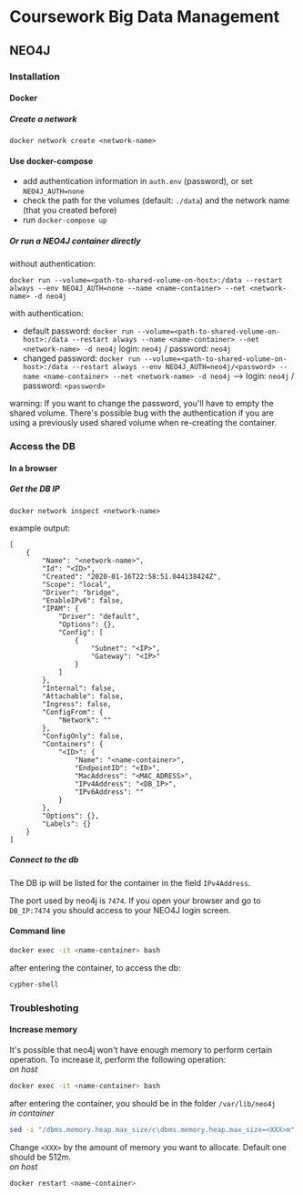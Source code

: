 # Coursework Big Data Management

## NEO4J

### Installation

#### Docker

##### Create a network

`docker network create <network-name>`

#### Use docker-compose

- add authentication information in `auth.env` (password), or set `NEO4J_AUTH=none`
- check the path for the volumes (default: `./data`) and the network name (that you created before)
- run `docker-compose up`

##### Or run a NEO4J container directly

without authentication:

`docker run --volume=<path-to-shared-volume-on-host>:/data --restart always --env NEO4J_AUTH=none --name <name-container> --net <network-name> -d neo4j`


with authentication:
- default password: `docker run --volume=<path-to-shared-volume-on-host>:/data --restart always --name <name-container> --net <network-name> -d neo4j` login: `neo4j` / password: `neo4j`
- changed password: `docker run --volume=<path-to-shared-volume-on-host>:/data --restart always --env NEO4J_AUTH=neo4j/<password> --name <name-container> --net <network-name> -d neo4j` --> login: `neo4j` / password: `<password>`

warning: If you want to change the password, you'll have to empty the shared volume. There's possible bug with the authentication if you are using a previously used shared volume when re-creating the container.  


### Access the DB

#### In a browser

##### Get the DB IP

`docker network inspect <network-name>`

example output:
```
[
    {
        "Name": "<network-name>",
        "Id": "<ID>",
        "Created": "2020-01-16T22:58:51.044138424Z",
        "Scope": "local",
        "Driver": "bridge",
        "EnableIPv6": false,
        "IPAM": {
            "Driver": "default",
            "Options": {},
            "Config": [
                {
                    "Subnet": "<IP>",
                    "Gateway": "<IP>"
                }
            ]
        },
        "Internal": false,
        "Attachable": false,
        "Ingress": false,
        "ConfigFrom": {
            "Network": ""
        },
        "ConfigOnly": false,
        "Containers": {
            "<ID>": {
                "Name": "<name-container>",
                "EndpointID": "<ID>",
                "MacAddress": "<MAC_ADRESS>",
                "IPv4Address": "<DB_IP>",
                "IPv6Address": ""
            }
        },
        "Options": {},
        "Labels": {}
    }
]
```

##### Connect to the db
The DB ip will be listed for the container in the field `IPv4Address`.  

The port used by neo4j is `7474`. If you open your browser and go to `DB_IP:7474` you should access to your NEO4J login screen.

#### Command line

```bash
docker exec -it <name-container> bash
```
after entering the container, to access the db:  
```bash
cypher-shell
```


### Troubleshoting

#### Increase memory

It's possible that neo4j won't have enough memory to perform certain operation. To increase it, perform the following operation:  
*on host*
```bash
docker exec -it <name-container> bash
```
after entering the container, you should be in the folder `/var/lib/neo4j`  
*in container*
```bash
sed -i "/dbms.memory.heap.max_size/c\dbms.memory.heap.max_size=<XXX>m" conf/neo4j.conf 
```
Change `<XXX>` by the amount of memory you want to allocate. Default one should be 512m.  
*on host*
```bash
docker restart <name-container>
```

